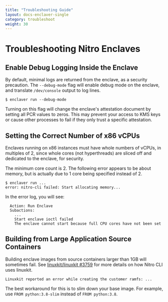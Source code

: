 ```yaml
---
title: "Troubleshooting Guide"
layout: docs-enclaver-single
category: troubleshoot
weight: 30
---
```


# Troubleshooting Nitro Enclaves

## Enable Debug Logging Inside the Enclave

By default, minimal logs are returned from the enclave, as a security precaution. The `--debug-mode` flag will enable debug mode on the enclave, and translate `/dev/console` output to log lines.

```console
$ enclaver run --debug-mode
```

Turning on this flag will change the enclave's attestation document by setting all PCR values to zeros. This may prevent your access to KMS keys or cause other processes to fail if they only trust a specific attestation.

## Setting the Correct Number of x86 vCPUs

Enclaves running on x86 instances must have whole numbers of vCPUs, in multiples of 2, since whole cores (not hyperthreads) are sliced off and dedicated to the enclave, for security.

The minimum core count is 2. The following error appears to be about memory, but is actually due to 1 core being specified instead of 2.

```console
$ enclaver run ...
error: nitro-cli failed: Start allocating memory...
```

In the error log, you will see:

```
  Action: Run Enclave
  Subactions:
    ...
    Start enclave ioctl failed
    The enclave cannot start because full CPU cores have not been set
```

## Building from Large Application Source Containers

Building enclave images from source containers larger than 1GB will sometimes fail. See [linuxkit/linuxkit #3759](https://github.com/linuxkit/linuxkit/issues/3759) for more details on how Nitro CLI uses linuxkit.

```
Linuxkit reported an error while creating the customer ramfs: ...
```

The best workaround for this is to slim down your base image. For example, use `FROM python:3.8-slim` instead of `FROM python:3.8`.
